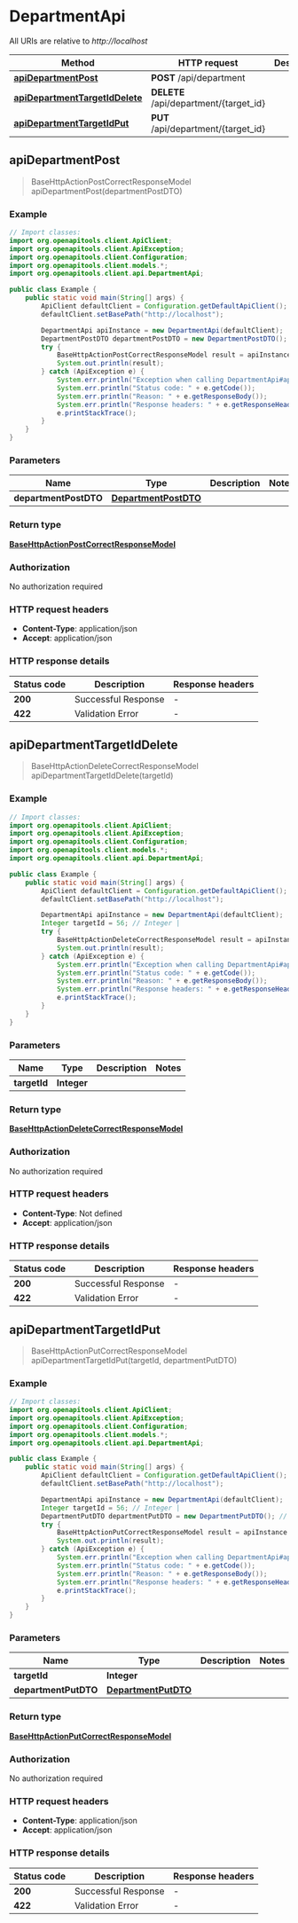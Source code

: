 # DepartmentApi

All URIs are relative to *http://localhost*

| Method | HTTP request | Description |
|------------- | ------------- | -------------|
| [**apiDepartmentPost**](DepartmentApi.md#apiDepartmentPost) | **POST** /api/department |  |
| [**apiDepartmentTargetIdDelete**](DepartmentApi.md#apiDepartmentTargetIdDelete) | **DELETE** /api/department/{target_id} |  |
| [**apiDepartmentTargetIdPut**](DepartmentApi.md#apiDepartmentTargetIdPut) | **PUT** /api/department/{target_id} |  |



## apiDepartmentPost

> BaseHttpActionPostCorrectResponseModel apiDepartmentPost(departmentPostDTO)



### Example

```java
// Import classes:
import org.openapitools.client.ApiClient;
import org.openapitools.client.ApiException;
import org.openapitools.client.Configuration;
import org.openapitools.client.models.*;
import org.openapitools.client.api.DepartmentApi;

public class Example {
    public static void main(String[] args) {
        ApiClient defaultClient = Configuration.getDefaultApiClient();
        defaultClient.setBasePath("http://localhost");

        DepartmentApi apiInstance = new DepartmentApi(defaultClient);
        DepartmentPostDTO departmentPostDTO = new DepartmentPostDTO(); // DepartmentPostDTO | 
        try {
            BaseHttpActionPostCorrectResponseModel result = apiInstance.apiDepartmentPost(departmentPostDTO);
            System.out.println(result);
        } catch (ApiException e) {
            System.err.println("Exception when calling DepartmentApi#apiDepartmentPost");
            System.err.println("Status code: " + e.getCode());
            System.err.println("Reason: " + e.getResponseBody());
            System.err.println("Response headers: " + e.getResponseHeaders());
            e.printStackTrace();
        }
    }
}
```

### Parameters


| Name | Type | Description  | Notes |
|------------- | ------------- | ------------- | -------------|
| **departmentPostDTO** | [**DepartmentPostDTO**](DepartmentPostDTO.md)|  | |

### Return type

[**BaseHttpActionPostCorrectResponseModel**](BaseHttpActionPostCorrectResponseModel.md)

### Authorization

No authorization required

### HTTP request headers

- **Content-Type**: application/json
- **Accept**: application/json


### HTTP response details
| Status code | Description | Response headers |
|-------------|-------------|------------------|
| **200** | Successful Response |  -  |
| **422** | Validation Error |  -  |


## apiDepartmentTargetIdDelete

> BaseHttpActionDeleteCorrectResponseModel apiDepartmentTargetIdDelete(targetId)



### Example

```java
// Import classes:
import org.openapitools.client.ApiClient;
import org.openapitools.client.ApiException;
import org.openapitools.client.Configuration;
import org.openapitools.client.models.*;
import org.openapitools.client.api.DepartmentApi;

public class Example {
    public static void main(String[] args) {
        ApiClient defaultClient = Configuration.getDefaultApiClient();
        defaultClient.setBasePath("http://localhost");

        DepartmentApi apiInstance = new DepartmentApi(defaultClient);
        Integer targetId = 56; // Integer | 
        try {
            BaseHttpActionDeleteCorrectResponseModel result = apiInstance.apiDepartmentTargetIdDelete(targetId);
            System.out.println(result);
        } catch (ApiException e) {
            System.err.println("Exception when calling DepartmentApi#apiDepartmentTargetIdDelete");
            System.err.println("Status code: " + e.getCode());
            System.err.println("Reason: " + e.getResponseBody());
            System.err.println("Response headers: " + e.getResponseHeaders());
            e.printStackTrace();
        }
    }
}
```

### Parameters


| Name | Type | Description  | Notes |
|------------- | ------------- | ------------- | -------------|
| **targetId** | **Integer**|  | |

### Return type

[**BaseHttpActionDeleteCorrectResponseModel**](BaseHttpActionDeleteCorrectResponseModel.md)

### Authorization

No authorization required

### HTTP request headers

- **Content-Type**: Not defined
- **Accept**: application/json


### HTTP response details
| Status code | Description | Response headers |
|-------------|-------------|------------------|
| **200** | Successful Response |  -  |
| **422** | Validation Error |  -  |


## apiDepartmentTargetIdPut

> BaseHttpActionPutCorrectResponseModel apiDepartmentTargetIdPut(targetId, departmentPutDTO)



### Example

```java
// Import classes:
import org.openapitools.client.ApiClient;
import org.openapitools.client.ApiException;
import org.openapitools.client.Configuration;
import org.openapitools.client.models.*;
import org.openapitools.client.api.DepartmentApi;

public class Example {
    public static void main(String[] args) {
        ApiClient defaultClient = Configuration.getDefaultApiClient();
        defaultClient.setBasePath("http://localhost");

        DepartmentApi apiInstance = new DepartmentApi(defaultClient);
        Integer targetId = 56; // Integer | 
        DepartmentPutDTO departmentPutDTO = new DepartmentPutDTO(); // DepartmentPutDTO | 
        try {
            BaseHttpActionPutCorrectResponseModel result = apiInstance.apiDepartmentTargetIdPut(targetId, departmentPutDTO);
            System.out.println(result);
        } catch (ApiException e) {
            System.err.println("Exception when calling DepartmentApi#apiDepartmentTargetIdPut");
            System.err.println("Status code: " + e.getCode());
            System.err.println("Reason: " + e.getResponseBody());
            System.err.println("Response headers: " + e.getResponseHeaders());
            e.printStackTrace();
        }
    }
}
```

### Parameters


| Name | Type | Description  | Notes |
|------------- | ------------- | ------------- | -------------|
| **targetId** | **Integer**|  | |
| **departmentPutDTO** | [**DepartmentPutDTO**](DepartmentPutDTO.md)|  | |

### Return type

[**BaseHttpActionPutCorrectResponseModel**](BaseHttpActionPutCorrectResponseModel.md)

### Authorization

No authorization required

### HTTP request headers

- **Content-Type**: application/json
- **Accept**: application/json


### HTTP response details
| Status code | Description | Response headers |
|-------------|-------------|------------------|
| **200** | Successful Response |  -  |
| **422** | Validation Error |  -  |

